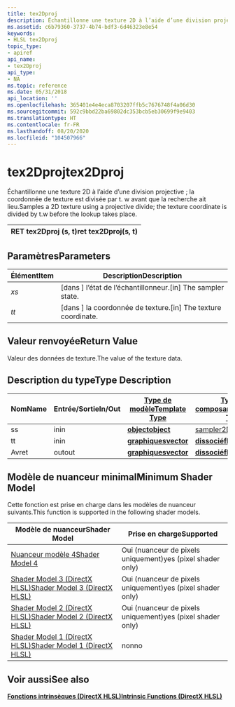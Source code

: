 ```yaml
---
title: tex2Dproj
description: Échantillonne une texture 2D à l’aide d’une division projective ; la coordonnée de texture est divisée par t. w avant que la recherche ait lieu.
ms.assetid: c6b79360-3737-4b74-bdf3-6d46323e8e54
keywords:
- HLSL tex2Dproj
topic_type:
- apiref
api_name:
- tex2Dproj
api_type:
- NA
ms.topic: reference
ms.date: 05/31/2018
api_location: ''
ms.openlocfilehash: 365401e4e4eca8703207ffb5c7676748f4a06d30
ms.sourcegitcommit: 592c9bbd22ba69802dc353bcb5eb30699f9e9403
ms.translationtype: HT
ms.contentlocale: fr-FR
ms.lasthandoff: 08/20/2020
ms.locfileid: "104507966"
---
```

# <a name="tex2dproj"></a><span data-ttu-id="04728-104">tex2Dproj</span><span class="sxs-lookup"><span data-stu-id="04728-104">tex2Dproj</span></span>

<span data-ttu-id="04728-105">Échantillonne une texture 2D à l’aide d’une division projective ; la coordonnée de texture est divisée par t. w avant que la recherche ait lieu.</span><span class="sxs-lookup"><span data-stu-id="04728-105">Samples a 2D texture using a projective divide; the texture coordinate is divided by t.w before the lookup takes place.</span></span>



| <span data-ttu-id="04728-106">RET tex2Dproj (s, t)</span><span class="sxs-lookup"><span data-stu-id="04728-106">ret tex2Dproj(s, t)</span></span> |
|---------------------|



 

## <a name="parameters"></a><span data-ttu-id="04728-107">Paramètres</span><span class="sxs-lookup"><span data-stu-id="04728-107">Parameters</span></span>



| <span data-ttu-id="04728-108">Élément</span><span class="sxs-lookup"><span data-stu-id="04728-108">Item</span></span>                                                   | <span data-ttu-id="04728-109">Description</span><span class="sxs-lookup"><span data-stu-id="04728-109">Description</span></span>                               |
|--------------------------------------------------------|-------------------------------------------|
| <span data-ttu-id="04728-110"><span id="s"></span><span id="S"></span>*x*</span><span class="sxs-lookup"><span data-stu-id="04728-110"><span id="s"></span><span id="S"></span>*s*</span></span><br/> | <span data-ttu-id="04728-111">\[dans \] l’état de l’échantillonneur.</span><span class="sxs-lookup"><span data-stu-id="04728-111">\[in\] The sampler state.</span></span><br/>      |
| <span data-ttu-id="04728-112"><span id="t"></span><span id="T"></span>*t*</span><span class="sxs-lookup"><span data-stu-id="04728-112"><span id="t"></span><span id="T"></span>*t*</span></span><br/> | <span data-ttu-id="04728-113">\[dans \] la coordonnée de texture.</span><span class="sxs-lookup"><span data-stu-id="04728-113">\[in\] The texture coordinate.</span></span><br/> |



 

## <a name="return-value"></a><span data-ttu-id="04728-114">Valeur renvoyée</span><span class="sxs-lookup"><span data-stu-id="04728-114">Return Value</span></span>

<span data-ttu-id="04728-115">Valeur des données de texture.</span><span class="sxs-lookup"><span data-stu-id="04728-115">The value of the texture data.</span></span>

## <a name="type-description"></a><span data-ttu-id="04728-116">Description du type</span><span class="sxs-lookup"><span data-stu-id="04728-116">Type Description</span></span>



| <span data-ttu-id="04728-117">Nom</span><span class="sxs-lookup"><span data-stu-id="04728-117">Name</span></span> | <span data-ttu-id="04728-118">Entrée/Sortie</span><span class="sxs-lookup"><span data-stu-id="04728-118">In/Out</span></span> | [<span data-ttu-id="04728-119">**Type de modèle**</span><span class="sxs-lookup"><span data-stu-id="04728-119">**Template Type**</span></span>](dx-graphics-hlsl-intrinsic-functions.md)                       | [<span data-ttu-id="04728-120">**Type de composant**</span><span class="sxs-lookup"><span data-stu-id="04728-120">**Component Type**</span></span>](dx-graphics-hlsl-intrinsic-functions.md) | <span data-ttu-id="04728-121">Taille</span><span class="sxs-lookup"><span data-stu-id="04728-121">Size</span></span> |
|------|--------|-------------------------------------------------------------------------------------|----------------------------------------------------------------|------|
| <span data-ttu-id="04728-122">s</span><span class="sxs-lookup"><span data-stu-id="04728-122">s</span></span>    | <span data-ttu-id="04728-123">in</span><span class="sxs-lookup"><span data-stu-id="04728-123">in</span></span>     | [<span data-ttu-id="04728-124">**object**</span><span class="sxs-lookup"><span data-stu-id="04728-124">**object**</span></span>](dx-graphics-hlsl-intrinsic-functions.md) | [<span data-ttu-id="04728-125">sampler2D</span><span class="sxs-lookup"><span data-stu-id="04728-125">sampler2D</span></span>](dx-graphics-hlsl-sampler.md)                      | <span data-ttu-id="04728-126">1</span><span class="sxs-lookup"><span data-stu-id="04728-126">1</span></span>    |
| <span data-ttu-id="04728-127">t</span><span class="sxs-lookup"><span data-stu-id="04728-127">t</span></span>    | <span data-ttu-id="04728-128">in</span><span class="sxs-lookup"><span data-stu-id="04728-128">in</span></span>     | [<span data-ttu-id="04728-129">**graphiques**</span><span class="sxs-lookup"><span data-stu-id="04728-129">**vector**</span></span>](dx-graphics-hlsl-intrinsic-functions.md) | [<span data-ttu-id="04728-130">**dissocié**</span><span class="sxs-lookup"><span data-stu-id="04728-130">**float**</span></span>](/windows/desktop/WinProg/windows-data-types)                        | <span data-ttu-id="04728-131">4</span><span class="sxs-lookup"><span data-stu-id="04728-131">4</span></span>    |
| <span data-ttu-id="04728-132">Av</span><span class="sxs-lookup"><span data-stu-id="04728-132">ret</span></span>  | <span data-ttu-id="04728-133">out</span><span class="sxs-lookup"><span data-stu-id="04728-133">out</span></span>    | [<span data-ttu-id="04728-134">**graphiques**</span><span class="sxs-lookup"><span data-stu-id="04728-134">**vector**</span></span>](dx-graphics-hlsl-intrinsic-functions.md) | [<span data-ttu-id="04728-135">**dissocié**</span><span class="sxs-lookup"><span data-stu-id="04728-135">**float**</span></span>](/windows/desktop/WinProg/windows-data-types)                        | <span data-ttu-id="04728-136">4</span><span class="sxs-lookup"><span data-stu-id="04728-136">4</span></span>    |



 

## <a name="minimum-shader-model"></a><span data-ttu-id="04728-137">Modèle de nuanceur minimal</span><span class="sxs-lookup"><span data-stu-id="04728-137">Minimum Shader Model</span></span>

<span data-ttu-id="04728-138">Cette fonction est prise en charge dans les modèles de nuanceur suivants.</span><span class="sxs-lookup"><span data-stu-id="04728-138">This function is supported in the following shader models.</span></span>



| <span data-ttu-id="04728-139">Modèle de nuanceur</span><span class="sxs-lookup"><span data-stu-id="04728-139">Shader Model</span></span>                                              | <span data-ttu-id="04728-140">Prise en charge</span><span class="sxs-lookup"><span data-stu-id="04728-140">Supported</span></span>               |
|-----------------------------------------------------------|-------------------------|
| [<span data-ttu-id="04728-141">Nuanceur modèle 4</span><span class="sxs-lookup"><span data-stu-id="04728-141">Shader Model 4</span></span>](dx-graphics-hlsl-sm4.md)                | <span data-ttu-id="04728-142">Oui (nuanceur de pixels uniquement)</span><span class="sxs-lookup"><span data-stu-id="04728-142">yes (pixel shader only)</span></span> |
| [<span data-ttu-id="04728-143">Shader Model 3 (DirectX HLSL)</span><span class="sxs-lookup"><span data-stu-id="04728-143">Shader Model 3 (DirectX HLSL)</span></span>](dx-graphics-hlsl-sm3.md) | <span data-ttu-id="04728-144">Oui (nuanceur de pixels uniquement)</span><span class="sxs-lookup"><span data-stu-id="04728-144">yes (pixel shader only)</span></span> |
| [<span data-ttu-id="04728-145">Shader Model 2 (DirectX HLSL)</span><span class="sxs-lookup"><span data-stu-id="04728-145">Shader Model 2 (DirectX HLSL)</span></span>](dx-graphics-hlsl-sm2.md) | <span data-ttu-id="04728-146">Oui (nuanceur de pixels uniquement)</span><span class="sxs-lookup"><span data-stu-id="04728-146">yes (pixel shader only)</span></span> |
| [<span data-ttu-id="04728-147">Shader Model 1 (DirectX HLSL)</span><span class="sxs-lookup"><span data-stu-id="04728-147">Shader Model 1 (DirectX HLSL)</span></span>](dx-graphics-hlsl-sm1.md) | <span data-ttu-id="04728-148">non</span><span class="sxs-lookup"><span data-stu-id="04728-148">no</span></span>                      |



 

## <a name="see-also"></a><span data-ttu-id="04728-149">Voir aussi</span><span class="sxs-lookup"><span data-stu-id="04728-149">See also</span></span>

<dl> <dt>

[<span data-ttu-id="04728-150">**Fonctions intrinsèques (DirectX HLSL)**</span><span class="sxs-lookup"><span data-stu-id="04728-150">**Intrinsic Functions (DirectX HLSL)**</span></span>](dx-graphics-hlsl-intrinsic-functions.md)
</dt> </dl>

 

